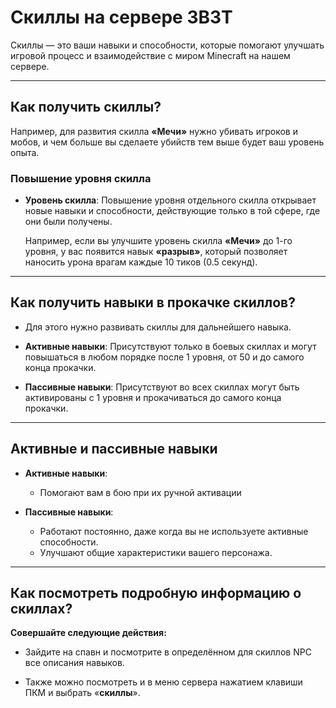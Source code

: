 # Скиллы на сервере 3B3T

Скиллы — это ваши навыки и способности, которые помогают улучшать игровой процесс и взаимодействие с миром Minecraft на нашем сервере.

---

## Как получить скиллы?

Например, для развития скилла **«Мечи»** нужно убивать игроков и мобов, и чем больше вы сделаете убийств тем выше будет ваш уровень опыта.

### Повышение уровня скилла

- **Уровень скилла**: Повышение уровня отдельного скилла открывает новые навыки и способности, действующие только в той сфере, где они были получены.
  
  Например, если вы улучшите уровень скилла **«Мечи»** до 1-го уровня, у вас появится навык **«разрыв»**, который позволяет наносить урона врагам каждые 10 тиков (0.5 секунд).

---

## Как получить навыки в прокачке скиллов?

- Для этого нужно развивать скиллы для дальнейшего навыка.

- **Активные навыки**: Присутствуют только в боевых скиллах и могут повышаться в любом порядке после 1 уровня, от 50 и до самого конца прокачки.
- **Пассивные навыки**: Присутствуют во всех скиллах могут быть активированы с 1 уровня и прокачиваться до самого конца прокачки.

---

## Активные и пассивные навыки

- **Активные навыки**:
  - Помогают вам в бою при их ручной активации 

- **Пассивные навыки**:
  - Работают постоянно, даже когда вы не используете активные способности.
  - Улучшают общие характеристики вашего персонажа.

---

## Как посмотреть подробную информацию о скиллах?

**Совершайте следующие действия:**

- Зайдите на спавн и посмотрите в определённом для скиллов NPC все описания навыков.

- Также можно посмотреть и в меню сервера нажатием клавиши ПКМ и выбрать «**скиллы**».